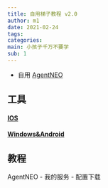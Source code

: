 ```yaml
---
title: 自用梯子教程 v2.0
author: m1
date: 2021-02-24
tags:
categories:
main: 小孩子千万不要学
sub: 1
---
```

* 自用 [AgentNEO](https://neoladder.org)

## 工具

#### [IOS](https://azhanlang.github.io/shadowrocket/)

#### [Windows&Android](https://agentneo.zendesk.com/hc/zh-cn)

## 教程

AgentNEO - 我的服务 - 配置下载


